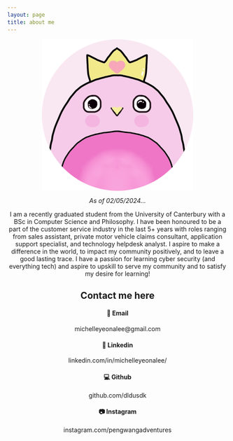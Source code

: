 ```yaml
---
layout: page
title: about me
---
```


<div style="text-align: center;">
  <img src="pengwangmimied.png" alt="Pink happy penguin" style="display: block; margin: auto;">
  <p></p>
  <em> As of 02/05/2024...</em>
  <p></p>
  <p>
    I am a recently graduated student from the University of Canterbury with a BSc in Computer Science and Philosophy. I have been honoured to be a part of the customer service industry in the last 5+ years with roles ranging from sales assistant, private motor vehicle claims consultant, application support specialist, and technology helpdesk analyst. I aspire to make a difference in the world, to impact my community positively, and to leave a good lasting trace. I have a passion for learning cyber security (and everything tech) and aspire to upskill to serve my community and to satisfy my desire for learning!
  </p>

  <h2>Contact me here</h2>

  <h4> 📧 Email </h4> michelleyeonalee@gmail.com

  <h4> 🤝 Linkedin </h4> linkedin.com/in/michelleyeonalee/

  <h4> 💻 Github </h4> github.com/dldusdk

  <h4> 📷 Instagram </h4> instagram.com/pengwangadventures  
</div>

